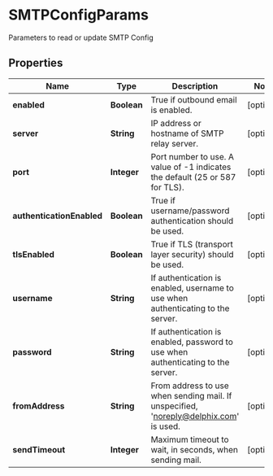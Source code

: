 

# SMTPConfigParams

Parameters to read or update SMTP Config

## Properties

| Name | Type | Description | Notes |
|------------ | ------------- | ------------- | -------------|
|**enabled** | **Boolean** | True if outbound email is enabled. |  [optional] |
|**server** | **String** | IP address or hostname of SMTP relay server. |  [optional] |
|**port** | **Integer** | Port number to use. A value of -1 indicates the default (25 or 587 for TLS). |  [optional] |
|**authenticationEnabled** | **Boolean** | True if username/password authentication should be used. |  [optional] |
|**tlsEnabled** | **Boolean** | True if TLS (transport layer security) should be used. |  [optional] |
|**username** | **String** | If authentication is enabled, username to use when authenticating to the server. |  [optional] |
|**password** | **String** | If authentication is enabled, password to use when authenticating to the server. |  [optional] |
|**fromAddress** | **String** | From address to use when sending mail. If unspecified, &#39;noreply@delphix.com&#39; is used. |  [optional] |
|**sendTimeout** | **Integer** | Maximum timeout to wait, in seconds, when sending mail. |  [optional] |



